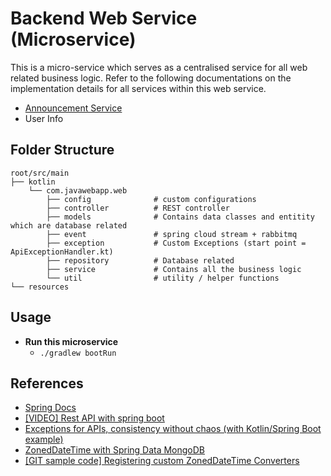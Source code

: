 # Backend Web Service  (Microservice)

This is a micro-service which serves as a centralised service for all web related business logic. Refer to the following 
documentations on the implementation details for all services within this web service.
- [Announcement Service](doc/ANNOUNCEMENT_SERVICE.md)
- User Info

## Folder Structure

```
root/src/main
├── kotlin
    └── com.javawebapp.web
        ├── config              # custom configurations
        ├── controller          # REST controller
        ├── models              # Contains data classes and entitity which are database related
        ├── event               # spring cloud stream + rabbitmq
        ├── exception           # Custom Exceptions (start point = ApiExceptionHandler.kt)
        ├── repository          # Database related
        ├── service             # Contains all the business logic
        └── util                # utility / helper functions
└── resources                 
```

## Usage

- **Run this microservice**
    - `./gradlew bootRun`

## References
- [Spring Docs](HELP.md)
- [[VIDEO] Rest API with spring boot](https://www.youtube.com/playlist?list=PLdW9lrB9HDw101ImXtR_xkvTe1HWx7Gc6)
- [Exceptions for APIs, consistency without chaos (with Kotlin/Spring Boot example)](https://humancaching.com/2019/07/02/exceptions-for-apis-consistency-without-chaos-with-kotlin-spring-boot-example/)
- [ZonedDateTime with Spring Data MongoDB](https://baeldung.com/spring-data-mongodb-zoneddatetime)
- [[GIT sample code] Registering custom ZonedDateTime Converters](https://github.com/golonzovsky/spring-mongo-ZonedDateTime/blob/master/src/main/java/com/example/demo/MongoConversionsApplication.java)
